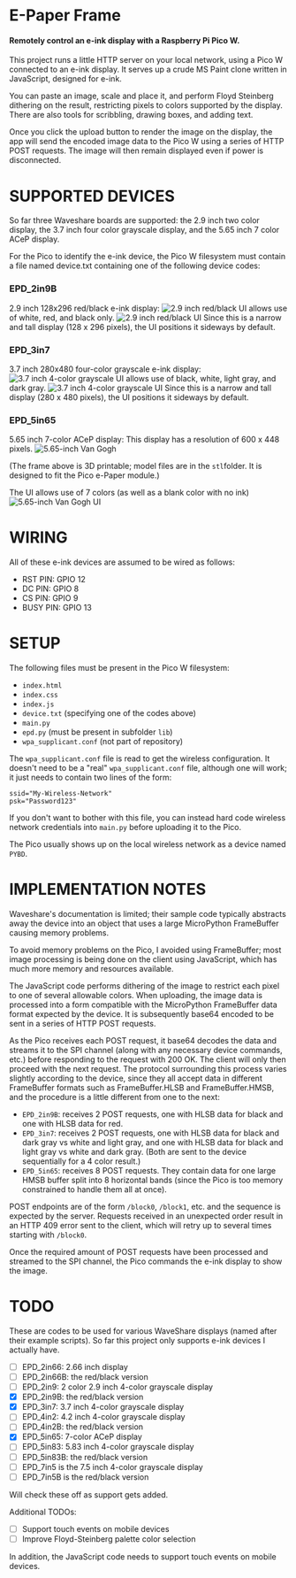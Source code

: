 # E-Paper Frame

#### Remotely control an e-ink display with a Raspberry Pi Pico W.

This project runs a little HTTP server on your local network, using a Pico W connected to an e-ink display.
It serves up a crude MS Paint clone written in JavaScript, designed for e-ink.

You can paste an image, scale and place it, and perform Floyd Steinberg dithering on the result, restricting pixels to
colors supported by the display. There are also tools for scribbling, drawing boxes, and adding text.

Once you click the upload button to render the image on the display, the app will send the encoded image data to the
Pico W using a series of HTTP POST requests. The image will then remain displayed even if power is disconnected.

# SUPPORTED DEVICES

So far three Waveshare boards are supported: the 2.9 inch two color display, the 3.7 inch
four color grayscale display, and the 5.65 inch 7 color ACeP display.

For the Pico to identify the e-ink device, the Pico W filesystem must contain a file named device.txt
containing one of the following device codes:

### EPD_2in9B
2.9 inch 128x296 red/black e-ink display:
![2.9 inch red/black](https://user-images.githubusercontent.com/5413726/209608688-c21e2d4e-a2aa-4d39-a567-ea5c9bbd1d2c.png)
UI allows use of white, red, and black only.
![2.9 inch red/black UI](https://user-images.githubusercontent.com/5413726/209608755-eeca634d-5a3b-45a0-868a-5f21c0d65bf9.png)
Since this is a narrow and tall display (128 x 296 pixels), the UI positions it sideways by default.

### EPD_3in7
3.7 inch 280x480 four-color grayscale e-ink display:
![3.7 inch 4-color grayscale](https://user-images.githubusercontent.com/5413726/209608637-6d25bd56-b9b4-47fc-9109-2b22800c018b.png)
UI allows use of black, white, light gray, and dark gray.
![3.7 inch 4-color grayscale UI](https://user-images.githubusercontent.com/5413726/209608665-6353bade-e588-4d14-8b14-b4f0e2c77561.png)
Since this is a narrow and tall display (280 x 480 pixels), the UI positions it sideways by default.

### EPD_5in65
5.65 inch 7-color ACeP display: This display has a resolution of 600 x 448 pixels.
![5.65-inch Van Gogh](https://user-images.githubusercontent.com/5413726/209608364-7d4c11ec-20b8-4f9b-a6ed-3362518f4197.png)

(The frame above is 3D printable; model files are in the `stl`folder. It is designed to fit the Pico e-Paper module.)

The UI allows use of 7 colors (as well as a blank color with no ink)
![5.65-inch Van Gogh UI](https://user-images.githubusercontent.com/5413726/209608489-0be822aa-fd57-49d8-bf23-fdae95ebe289.png)

# WIRING
All of these e-ink devices are assumed to be wired as follows:

- RST PIN: GPIO 12
- DC PIN: GPIO 8
- CS PIN: GPIO 9
- BUSY PIN: GPIO 13

# SETUP
The following files must be present in the Pico W filesystem:
- `index.html`
- `index.css`
- `index.js`
- `device.txt` (specifying one of the codes above)
- `main.py`
- `epd.py` (must be present in subfolder `lib`)
- `wpa_supplicant.conf` (not part of repository)

The `wpa_supplicant.conf` file is read to get the wireless configuration.
It doesn't need to be a "real" `wpa_supplicant.conf` file, although one will work;
it just needs to contain two lines of the form:
```
ssid="My-Wireless-Network"
psk="Password123"
```
If you don't want to bother with this file, you can instead hard code wireless network
credentials into `main.py` before uploading it to the Pico.

The Pico usually shows up on the local wireless network as a device named `PYBD`.

# IMPLEMENTATION NOTES

Waveshare's documentation is limited; their sample code typically abstracts away the device into an object that uses a
large MicroPython FrameBuffer causing memory problems.

To avoid memory problems on the Pico, I avoided using FrameBuffer; most image processing is being done on the client
using JavaScript, which has much more memory and resources available.

The JavaScript code performs dithering of the image to restrict each pixel to one of several allowable colors.
When uploading, the image data is processed into a form compatible with the MicroPython FrameBuffer data format
expected by the device. It is subsequently base64 encoded to be sent in a series of HTTP POST requests.

As the Pico receives each POST request, it base64 decodes the data and streams it to the SPI channel (along
with any necessary device commands, etc.) before responding to the request with 200 OK. The client will only then
proceed with the next request. The protocol surrounding this process varies slightly according to the device, since they
all accept data in different FrameBuffer formats such as FrameBuffer.HLSB and FrameBuffer.HMSB, and the procedure is a
little different from one to the next:

- `EPD_2in9B`: receives 2 POST requests, one with HLSB data for black and one with HLSB data for red.
- `EPD_3in7`: receives 2 POST requests, one with HLSB data for black and dark gray vs white and light gray, and one with HLSB data for black and light gray vs white and dark gray. (Both are sent to the device sequentially for a 4 color result.)
- `EPD_5in65`: receives 8 POST requests. They contain data for one large HMSB buffer split into 8 horizontal bands (since the Pico is too memory constrained to handle them all at once).

POST endpoints are of the form `/block0`, `/block1`, etc. and the sequence is expected by the server.
Requests received in an unexpected order result in an HTTP 409 error sent to the client, which will retry up to several
times starting with `/block0`.

Once the required amount of POST requests have been processed and streamed to the SPI channel, the Pico commands the e-ink display to show the image.

# TODO

These are codes to be used for various WaveShare displays (named after their example scripts).
So far this project only supports e-ink devices I actually have.

- [ ] EPD_2in66: 2.66 inch display
- [ ] EPD_2in66B: the red/black version
- [ ] EPD_2in9: 2 color 2.9 inch 4-color grayscale display
- [x] EPD_2in9B: the red/black version
- [x] EPD_3in7: 3.7 inch 4-color grayscale display
- [ ] EPD_4in2: 4.2 inch 4-color grayscale display
- [ ] EPD_4in2B: the red/black version
- [x] EPD_5in65: 7-color ACeP display
- [ ] EPD_5in83: 5.83 inch 4-color grayscale display
- [ ] EPD_5in83B: the red/black version
- [ ] EPD_7in5 is the 7.5 inch 4-color grayscale display
- [ ] EPD_7in5B is the red/black version

Will check these off as support gets added.

Additional TODOs:

- [ ] Support touch events on mobile devices
- [ ] Improve Floyd-Steinberg palette color selection

In addition, the JavaScript code needs to support touch events on mobile devices.